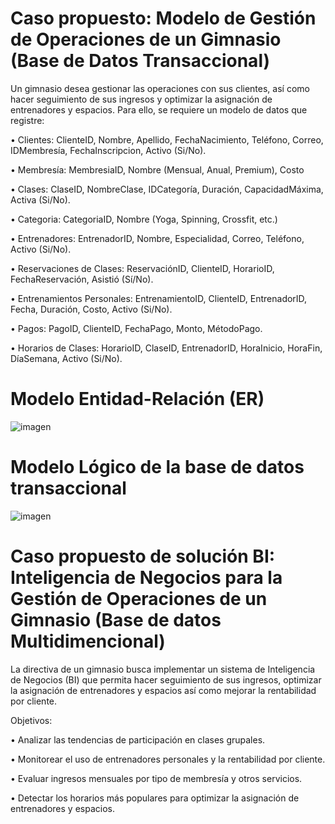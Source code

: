 # Caso propuesto: Modelo de Gestión de Operaciones de un Gimnasio (Base de Datos Transaccional)

Un gimnasio desea gestionar las operaciones con sus clientes, así como hacer seguimiento de sus ingresos y optimizar la asignación de entrenadores y espacios. Para ello, se requiere un modelo de datos que registre:

•	Clientes: ClienteID, Nombre, Apellido, FechaNacimiento, Teléfono, Correo, IDMembresía, FechaInscripcion, Activo (Si/No).

•	Membresía: MembresiaID, Nombre (Mensual, Anual, Premium), Costo

•	Clases: ClaseID, NombreClase, IDCategoría, Duración, CapacidadMáxima, Activa (Si/No).

•	Categoria: CategoriaID, Nombre (Yoga, Spinning, Crossfit, etc.)

•	Entrenadores: EntrenadorID, Nombre, Especialidad, Correo, Teléfono, Activo (Si/No).

•	Reservaciones de Clases: ReservaciónID, ClienteID, HorarioID, FechaReservación, Asistió (Sí/No).

•	Entrenamientos Personales: EntrenamientoID, ClienteID, EntrenadorID, Fecha, Duración, Costo, Activo (Si/No).

•	Pagos: PagoID, ClienteID, FechaPago, Monto, MétodoPago.

•	Horarios de Clases: HorarioID, ClaseID, EntrenadorID, HoraInicio, HoraFin, DíaSemana, Activo (Si/No).


# Modelo Entidad-Relación (ER)

![imagen](https://github.com/user-attachments/assets/e1255318-f2a6-47b8-98f0-b04420521f42)


# Modelo Lógico de la base de datos transaccional

![imagen](https://github.com/user-attachments/assets/885e4c05-55db-48e2-9551-4881395fdb3b)


# Caso propuesto de solución BI: Inteligencia de Negocios para la Gestión de Operaciones de un Gimnasio (Base de datos Multidimencional)

La directiva de un gimnasio busca implementar un sistema de Inteligencia de Negocios (BI) que permita hacer seguimiento de sus ingresos, optimizar la asignación de entrenadores y espacios así como mejorar la rentabilidad por cliente.

Objetivos:

•	Analizar las tendencias de participación en clases grupales.

•	Monitorear el uso de entrenadores personales y la rentabilidad por cliente.

•	Evaluar ingresos mensuales por tipo de membresía y otros servicios.

•	Detectar los horarios más populares para optimizar la asignación de entrenadores y espacios.
